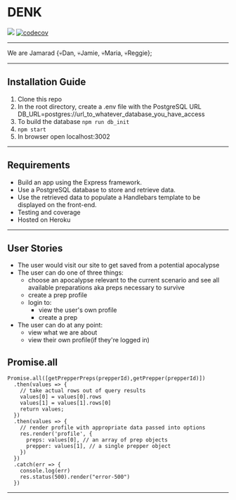 # DENK

![](https://api.travis-ci.org/fac18/week8-denk.svg?branch=master)
[![codecov](https://codecov.io/gh/fac18/week8-denk/branch/master/graph/badge.svg)](https://codecov.io/gh/fac18/week8-denk)

---
We are Jamarad
{:skull:Dan, 
:skull:Jamie, 
:skull:Maria, 
:skull:Reggie}; 

---

## Installation Guide 

1. Clone this repo
2. In the root directory, create a .env file with the PostgreSQL URL DB_URL=postgres://url_to_whatever_database_you_have_access
3. To build the database ```npm run db_init```
4. ```npm start```
5. In browser open localhost:3002

---

## Requirements

* Build an app using the Express framework.
* Use a PostgreSQL database to store and retrieve data.
* Use the retrieved data to populate a Handlebars template to be displayed on the front-end.
* Testing and coverage
* Hosted on Heroku

---

## User Stories

- The user would visit our site to get saved from a potential apocalypse
- The user can do one of three things:
    - choose an apocalypse relevant to the current scenario and see all available preparations aka preps necessary to survive
    - create a prep profile
    - login to:
        - view the user's own profile
        - create a prep
- The user can do at any point:
    - view what we are about
    - view their own profile(if they're logged in)



## Promise.all

```javascript=
Promise.all([getPrepperPreps(prepperId),getPrepper(prepperId)])
  .then(values => {
    // take actual rows out of query results
    values[0] = values[0].rows
    values[1] = values[1].rows[0]
    return values;
  })
  .then(values => {
    // render profile with appropriate data passed into options
    res.render('profile', {
      preps: values[0], // an array of prep objects
      prepper: values[1], // a single prepper object
    })
  })
  .catch(err => {
    console.log(err)
    res.status(500).render("error-500")
  })
```

---
